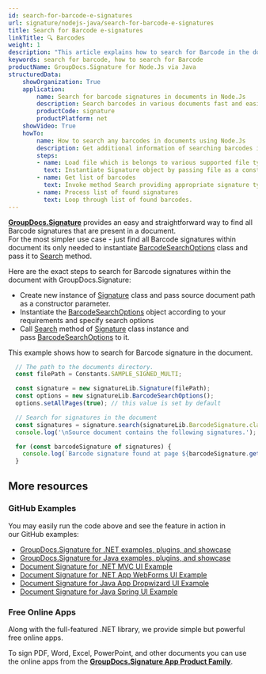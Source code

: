 ```yaml
---
id: search-for-barcode-e-signatures
url: signature/nodejs-java/search-for-barcode-e-signatures
title: Search for Barcode e-signatures
linkTitle: 🔍 Barcodes
weight: 1
description: "This article explains how to search for Barcode in the document with few lines of code over GroupDocs.Signature API."
keywords: search for barcode, how to search for Barcode
productName: GroupDocs.Signature for Node.Js via Java 
structuredData:
    showOrganization: True
    application:    
        name: Search for barcode signatures in documents in Node.Js    
        description: Search barcodes in various documents fast and easily with Node.Js language and GroupDocs.Signature for Node.Js via Java APIs
        productCode: signature
        productPlatform: net 
    showVideo: True
    howTo:
        name: How to search any barcodes in documents using Node.Js 
        description: Get additional information of searching barcodes in documents with Node.Js
        steps:
        - name: Load file which is belongs to various supported file types.
          text: Instantiate Signature object by passing file as a constructor parameter. You may provide either file path or file stream. 
        - name: Get list of barcodes 
          text: Invoke method Search providing appropriate signature type.
        - name: Process list of found signatures
          text: Loop through list of found barcodes.
---
```

[**GroupDocs.Signature**](https://products.groupdocs.com/signature/nodejs-java) provides an easy and straightforward way to find all Barcode signatures that are present in a document.  
For the most simpler use case - just find all Barcode signatures within document its only needed to instantiate [BarcodeSearchOptions](https://reference.groupdocs.com/signature/nodejs-java/groupdocs.signature.options/barcodesearchoptions) class and pass it to [Search](https://reference.groupdocs.com/signature/nodejs-java/groupdocs.signature/signature/search) method.

Here are the exact steps to search for Barcode signatures within the document with GroupDocs.Signature:

* Create new instance of [Signature](https://reference.groupdocs.com/signature/nodejs-java/groupdocs.signature/signature) class and pass source document path as a constructor parameter.
* Instantiate the [BarcodeSearchOptions](https://reference.groupdocs.com/signature/nodejs-java/groupdocs.signature.options/barcodesearchoptions) object according to your requirements and specify search options
* Call [Search](https://reference.groupdocs.com/signature/nodejs-java/groupdocs.signature/signature/search) method of [Signature](https://reference.groupdocs.com/signature/nodejs-java/groupdocs.signature/signature) class instance and pass [BarcodeSearchOptions](https://reference.groupdocs.com/signature/nodejs-java/groupdocs.signature.options/barcodesearchoptions) to it.

This example shows how to search for Barcode signature in the document.

```javascript
  // The path to the documents directory.
  const filePath = Constants.SAMPLE_SIGNED_MULTI; 

  const signature = new signatureLib.Signature(filePath);
  const options = new signatureLib.BarcodeSearchOptions();
  options.setAllPages(true); // this value is set by default

  // Search for signatures in the document
  const signatures = signature.search(signatureLib.BarcodeSignature.class, options).toArray();
  console.log('\nSource document contains the following signatures.');

  for (const barcodeSignature of signatures) {
    console.log(`Barcode signature found at page ${barcodeSignature.getPageNumber()} with type ${barcodeSignature.getEncodeType()} and text ${barcodeSignature.getText()}`);
  }
```


## More resources

### GitHub Examples

You may easily run the code above and see the feature in action in our GitHub examples:

* [GroupDocs.Signature for .NET examples, plugins, and showcase](https://github.com/groupdocs-signature/GroupDocs.Signature-for-.NET)
* [GroupDocs.Signature for Java examples, plugins, and showcase](https://github.com/groupdocs-signature/GroupDocs.Signature-for-Java)
* [Document Signature for .NET MVC UI Example](https://github.com/groupdocs-signature/GroupDocs.Signature-for-.NET-MVC)
* [Document Signature for .NET App WebForms UI Example](https://github.com/groupdocs-signature/GroupDocs.Signature-for-.NET-WebForms)
* [Document Signature for Java App Dropwizard UI Example](https://github.com/groupdocs-signature/GroupDocs.Signature-for-Java-Dropwizard)
* [Document Signature for Java Spring UI Example](https://github.com/groupdocs-signature/GroupDocs.Signature-for-Java-Spring)

### Free Online Apps

Along with the full-featured .NET library, we provide simple but powerful free online apps.

To sign PDF, Word, Excel, PowerPoint, and other documents you can use the online apps from the **[GroupDocs.Signature App Product Family](https://products.groupdocs.app/signature/family)**.
